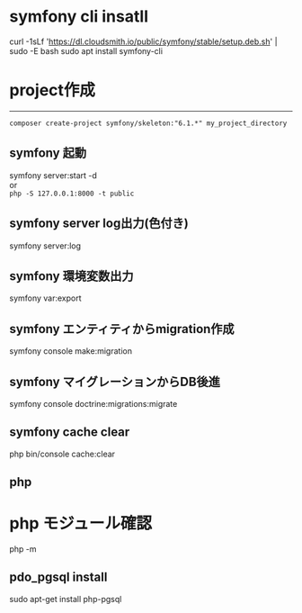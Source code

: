 # symfony cli insatll
curl -1sLf 'https://dl.cloudsmith.io/public/symfony/stable/setup.deb.sh' | sudo -E bash
sudo apt install symfony-cli

# project作成

---

`composer create-project symfony/skeleton:"6.1.*" my_project_directory`

## symfony 起動
symfony server:start -d  
or  
`php -S 127.0.0.1:8000 -t public`  
## symfony server log出力(色付き)
symfony server:log  

## symfony 環境変数出力
symfony var:export

## symfony エンティティからmigration作成
symfony console make:migration

## symfony マイグレーションからDB後進
symfony console doctrine:migrations:migrate

## symfony cache clear
php bin/console cache:clear

## php
# php モジュール確認
php -m

## pdo_pgsql install
sudo apt-get install php-pgsql